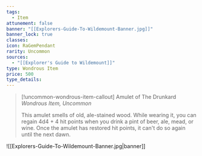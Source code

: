```yaml
---
tags:
  - Item
attunement: false
banner: "[[Explorers-Guide-To-Wildemount-Banner.jpg]]"
banner_lock: true
classes: 
icon: RaGemPendant
rarity: Uncommon
sources:
  - "[[Explorer's Guide to Wildemount]]"
type: Wondrous Item
price: 500
type_details: 
---
```

>[!uncommon-wondrous-item-callout] Amulet of The Drunkard
>*Wondrous Item, Uncommon*
>
>This amulet smells of old, ale-stained wood. While wearing it, you can regain 4d4 + 4 hit points when you drink a pint of beer, ale, mead, or wine. Once the amulet has restored hit points, it can't do so again until the next dawn.

![[Explorers-Guide-To-Wildemount-Banner.jpg|banner]]
